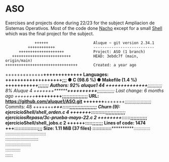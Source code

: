 # ASO

Exercises and projects done during 22/23 for the subject Ampliacion de Sistemas Operativos. Most of the code done [Nacho](https://github.com/Nachoski08) except for a small [Shell](https://github.com/aluque1/ASO/tree/main/ejercicioShell) which was the final project for the subject.


                 ++++++                    Aluque ~ git version 2.34.1
              ++++++++++++                 ---------------------------
          ++++++++++++++++++++             Project: ASO (1 branch)
       ++++++++++++++++++++++++++          HEAD: 3ebdc7f (main, origin/main)
    ++++++++++++++++++++++++++++++++       Created: a year ago
 +++++++++++++************+++++++++++++    Languages:                            
+++++++++++******************++++++++;;;              ● C (98.6 %) ● Makefile (1.4 %)
+++++++++**********************++;;;;;;;   Authors: 92% aluque1 44
++++++++*********++++++******;;;;;;;;;;;             8% Aluque 4
+++++++********++++++++++**;;;;;;;;;;;;;   Last change: 6 months ago
+++++++*******+++++++++;;;;;;;;;;;;;;;;;   URL: https://github.com/aluque1/ASO.git
+++++++******+++++++;;;;;;;;;;;;;;;;;;;;   Commits: 48
+++++++*******+++:::::;;;;;;;;;;;;;;;;;;   Churn (9): ejercicioShell/shell_orden.c 4
+++++++********::::::::::**;;;;;;;;;;;;;              ejerciciosRepaso/3c-prueba-mayo-22.c 2
++++++++*********::::::******;;;;;;;;;;;              ejercicioShell/shell_jobs.c 2
++++++:::**********************::;;;;;;;   Lines of code: 1474
+++::::::::******************::::::::;;;   Size: 1.11 MiB (37 files)
 :::::::::::::************:::::::::::::    
    ::::::::::::::::::::::::::::::::                               
       ::::::::::::::::::::::::::       
          ::::::::::::::::::::          
              ::::::::::::              
                 ::::::                 
